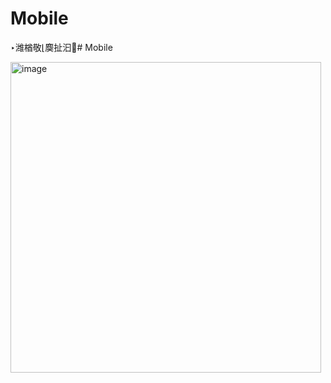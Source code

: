 ﻿# Mobile
‣潍楢敬⌊䴠扯汩੥# Mobile

<img width="497" alt="image" src="https://github.com/KevinJeanMarie/Mobile/assets/90609887/2f5a971a-6976-48cc-a2d3-b1d69cd886b4">
